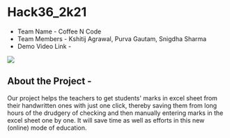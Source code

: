 # Hack36_2k21

*   Team Name - Coffee N Code
*   Team Members - Kshitij Agrawal, Purva Gautam, Snigdha Sharma
*   Demo Video Link - 


<img src="https://github.com/syn2k/Hack36/blob/main/Made-at-Hack-36.png"></img>



## About the Project -
Our project helps the teachers to get students' marks in excel sheet from their handwritten ones with just one click, thereby saving them from long hours of the drudgery of checking and then manually entering marks in the excel sheet one by one. It will save time as well as efforts in this new (online) mode of education.
